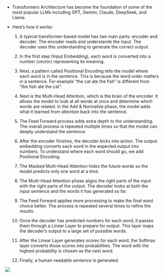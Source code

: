 * Transformers Architecture has become the foundation of some of the most popular LLMs including GPT, Gemini, Claude, DeepSeek, and Llama.

* Here’s how it works:

  1. A typical transformer-based model has two main parts: encoder and decoder. The encoder reads and understands the input. The decoder uses this understanding to generate the correct output.

  1. In the first step (Input Embedding), each word is converted into a number (vector) representing its meaning.

  1. Next, a pattern called Positional Encoding tells the model where each word is in the sentence. This is because the word order matters in a sentence. For example “the cat ate the fish” is different from “the fish ate the cat”.

  1. Next is the Multi-Head Attention, which is the brain of the encoder. It allows the model to look at all words at once and determine which words are related. In the Add & Normalize phase, the model adds what it learned from attention back into the sentence.

  1. The Feed Forward process adds extra depth to the understanding. The overall process is repeated multiple times so that the model can deeply understand the sentence.

  1. After the encoder finishes, the decoder kicks into action. The output embedding converts each word in the expected output into numbers. To understand where each word should go, we add Positional Encoding.

  1. The Masked Multi-Head Attention hides the future words so the model predicts only one word at a time.

  1. The Multi-Head Attention phase aligns the right parts of the input with the right parts of the output. The decoder looks at both the input sentence and the words it has generated so far.

  1. The Feed Forward applies more processing to make the final word choice better. The process is repeated several times to refine the results.

  1. Once the decoder has predicted numbers for each word, it passes them through a Linear Layer to prepare for output. This layer maps the decoder’s output to a large set of possible words.

  1. After the Linear Layer generates scores for each word, the Softmax layer converts those scores into probabilities. The word with the highest probability is chosen as the next word.

  1. Finally, a human-readable sentence is generated.

<img src="https://substack-post-media.s3.amazonaws.com/public/images/df093eb8-b57d-4b11-935d-9a74dd07a13b_1309x1536.gif"/>

